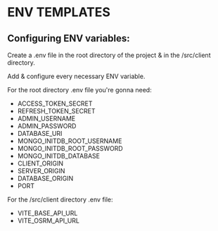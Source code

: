 # ENV TEMPLATES

## Configuring ENV variables:

Create a .env file in the root directory of the project & in the /src/client directory. <br>

Add & configure every necessary ENV variable. <br>

For the root directory .env file you're gonna need:
- ACCESS_TOKEN_SECRET
- REFRESH_TOKEN_SECRET
- ADMIN_USERNAME
- ADMIN_PASSWORD
- DATABASE_URI
- MONGO_INITDB_ROOT_USERNAME
- MONGO_INITDB_ROOT_PASSWORD
- MONGO_INITDB_DATABASE
- CLIENT_ORIGIN
- SERVER_ORIGIN
- DATABASE_ORIGIN
- PORT

For the /src/client directory .env file:
- VITE_BASE_API_URL
- VITE_OSRM_API_URL